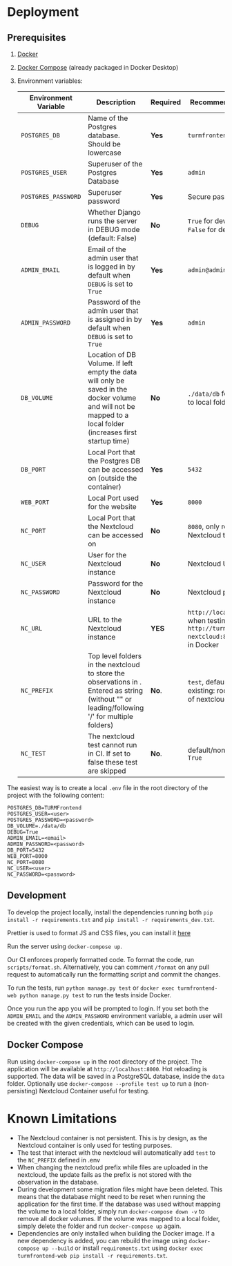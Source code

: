 # Deployment

## Prerequisites
1. [Docker](https://www.docker.com/get-started)
2. [Docker Compose](https://docs.docker.com/compose/install/) (already packaged in Docker Desktop)
3. Environment variables:


    | **Environment Variable** | **Description**                                                                                                                                               | **Required** | **Recommended Value**                          |
    |--------------------------|---------------------------------------------------------------------------------------------------------------------------------------------------------------|--------------|------------------------------------------------|
    | `POSTGRES_DB`            | Name of the Postgres database. Should be lowercase                                                                                                                               | **Yes**      | `turmfrontend`                                 |
    | `POSTGRES_USER`          | Superuser of the Postgres Database                                                                                                                            | **Yes**      | `admin`                                        |
    | `POSTGRES_PASSWORD`      | Superuser password                                                                                                                                            | **Yes**      | Secure password                                |
    | `DEBUG`                  | Whether Django runs the server in DEBUG mode (default: False)                                                                                                 | **No**       | `True` for development, `False` for deployment |
    | `ADMIN_EMAIL`            | Email of the admin user that is logged in by default when `DEBUG` is set to `True`                                                                            | **Yes**      | `admin@admin.com`                              |
    | `ADMIN_PASSWORD`         | Password of the admin user that is assigned in by default when `DEBUG` is set to `True`                                                                       | **Yes**      | `admin`                                        |
    | `DB_VOLUME`              | Location of DB Volume. If left empty the data will only be saved in the docker volume and will not be mapped to a local folder (increases first startup time) | **No**       | `./data/db` for mapping to local folder        |
    | `DB_PORT`                | Local Port that the Postgres DB can be accessed on (outside the container)                                                                                    | **Yes**      | `5432`                                         |
    | `WEB_PORT`               | Local Port used for the website                                                                                                                               | **Yes**      | `8000`                                         |
    | `NC_PORT`                | Local Port that the Nextcloud can be accessed on                                                                                                              | **No**       | `8080`, only required for Nextcloud testing    |
    | `NC_USER`                | User for the Nextcloud instance                                                                                                                               | **No**       | Nextcloud User                                 |
    | `NC_PASSWORD`            | Password for the Nextcloud instance                                                                                                                           | **No**       | Nextcloud password                             |
    | `NC_URL`                 | URL to the Nextcloud instance                                                                                                                                 | **YES**      | `http://localhost:8080`, when testing locally. `http://turmfrontend-nextcloud:80` when run in Docker                                |
    | `NC_PREFIX`              | Top level folders in the nextcloud to store the observations in . Entered as string (without "" or leading/following '/' for multiple folders)                | **No**.      | `test`, default/non-existing: root directory of nextcloud,                                  |
    | `NC_TEST`                | The nextcloud test cannot run in CI. If set to false these test are skipped                                                                                   | **No**.      | default/non-existing `True`                                 |

The easiest way is to create a local `.env` file in the root directory of the project with the following content:
```.env
POSTGRES_DB=TURMFrontend
POSTGRES_USER=<user>
POSTGRES_PASSWORD=<password>
DB_VOLUME=./data/db
DEBUG=True
ADMIN_EMAIL=<email>
ADMIN_PASSWORD=<password>
DB_PORT=5432
WEB_PORT=8000
NC_PORT=8080
NC_USER=<user>
NC_PASSWORD=<password>
```

## Development

To develop the project locally, install the dependencies running both
`pip install -r requirements.txt` and  `pip install -r requirements_dev.txt`.

Prettier is used to format JS and CSS files, you can install it [here](https://prettier.io/docs/en/install)

Run the server using `docker-compose up`.

Our CI enforces properly formatted code. To format the code, run `scripts/format.sh`.
Alternatively, you can comment `/format` on any pull request to automatically run the formatting script and commit the changes.

To run the tests, run `python manage.py test` or `docker exec turmfrontend-web python manage.py test` to run the tests inside Docker.

Once you run the app you will be prompted to login.
If you set both the `ADMIN_EMAIL` and  the `ADMIN_PASSWORD` environment variable,
a admin user will be created with the given credentials, which can be used to login.

## Docker Compose
Run using `docker-compose up` in the root directory of the project. The application will be available at `http://localhost:8000`.
Hot reloading is supported. The data will be saved in a PostgreSQL database, inside the `data` folder.
Optionally use `docker-compose --profile test up` to run a (non-persisting) Nextcloud Container useful for testing.

# Known Limitations
- The Nextcloud container is not persistent. This is by design, as the Nextcloud container is only used for testing purposes.
- The test that interact with the nextcloud will automatically add `test` to the `NC_PREFIX` defined in .env
- When changing the nextcloud prefix while files are uploaded in the nextcloud, the update fails as the prefix is not stored with the observation in the database.  
- During development some migration files might have been deleted. This means that the database might need to be reset when running the application for the first time. If the database was used without mapping the volume to a local folder, simply run `docker-compose down -v` to remove all docker volumes. If the volume was mapped to a local folder, simply delete the folder and run `docker-compose up` again.
- Dependencies are only installed when building the Docker image. If a new dependency is added, you can rebuild the image using `docker-compose up --build` or install `requirements.txt` using `docker exec turmfrontend-web pip install -r requirements.txt`.
